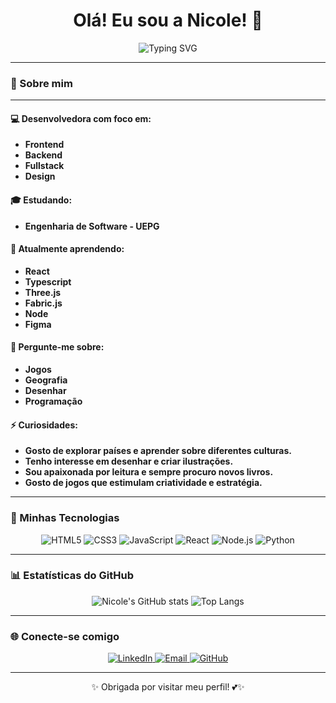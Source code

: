 <h1 align="center">Olá! Eu sou a Nicole! 💖</h1>

<p align="center">
  <img src="https://readme-typing-svg.herokuapp.com?font=Fira+Code&size=22&duration=4000&pause=500&color=1E90FF&center=true&vCenter=true&width=435&lines=Bem-vindo+ao+meu+perfil!;Apaixonada+por+tecnologia;Sempre+aprendendo+algo+novo!+%F0%9F%8C%8D" alt="Typing SVG" />
</p>

---
### 🌟 Sobre mim
---

#### 💻 Desenvolvedora com foco em:
- **Frontend**
- **Backend**
- **Fullstack**
- **Design**

#### 🎓 Estudando:
- **Engenharia de Software - UEPG**

#### 🌱 Atualmente aprendendo:
- **React**
- **Typescript**
- **Three.js**
- **Fabric.js**
- **Node**
- **Figma**

#### 💬 Pergunte-me sobre:
- **Jogos**
- **Geografia**
- **Desenhar**
- **Programação**

#### ⚡ Curiosidades:
- **Gosto de explorar países e aprender sobre diferentes culturas.**
- **Tenho interesse em desenhar e criar ilustrações.**
- **Sou apaixonada por leitura e sempre procuro novos livros.**
- **Gosto de jogos que estimulam criatividade e estratégia.**

---

### 🚀 Minhas Tecnologias
<p align="center">
  <img src="https://img.shields.io/badge/HTML5-E34F26?style=for-the-badge&logo=html5&logoColor=white" alt="HTML5" />
  <img src="https://img.shields.io/badge/CSS3-1572B6?style=for-the-badge&logo=css3&logoColor=white" alt="CSS3" />
  <img src="https://img.shields.io/badge/JavaScript-F7DF1E?style=for-the-badge&logo=javascript&logoColor=black" alt="JavaScript" />
  <img src="https://img.shields.io/badge/React-61DAFB?style=for-the-badge&logo=react&logoColor=black" alt="React" />
  <img src="https://img.shields.io/badge/Node.js-339933?style=for-the-badge&logo=nodedotjs&logoColor=white" alt="Node.js" />
  <img src="https://img.shields.io/badge/Python-3776AB?style=for-the-badge&logo=python&logoColor=white" alt="Python" />
</p>

---

### 📊 Estatísticas do GitHub
<p align="center">
  <img src="https://github-readme-stats.vercel.app/api?username=nicjulek&show_icons=true&theme=tokyonight" alt="Nicole's GitHub stats" />
  <img src="https://github-readme-stats.vercel.app/api/top-langs/?username=nicjulek&layout=compact&langs_count=6&theme=tokyonight" alt="Top Langs" />
</p>

---

### 🌐 Conecte-se comigo
<p align="center">
  <a href="https://www.linkedin.com/in/nicole-julek-klazura-592880149/" target="_blank">
    <img src="https://img.shields.io/badge/LinkedIn-0077B5?style=for-the-badge&logo=linkedin&logoColor=white" alt="LinkedIn" />
  </a>
  <a href="mailto:nicolejklazura@gmail.com" target="_blank">
    <img src="https://img.shields.io/badge/Email-D14836?style=for-the-badge&logo=gmail&logoColor=white" alt="Email" />
  </a>
  <a href="https://github.com/nicjulek" target="_blank">
    <img src="https://img.shields.io/badge/GitHub-181717?style=for-the-badge&logo=github&logoColor=white" alt="GitHub" />
  </a>
</p>

---

<p align="center">✨ Obrigada por visitar meu perfil! 💕✨</p>
